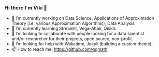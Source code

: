 ### Hi there I'm Viki 👋 


<!--
**qqmath/qqmath** is a ✨ _special_ ✨ repository because its `README.md` (this file) appears on your GitHub profile.

<!--START_SECTION:waka-->
<!--END_SECTION:waka-->


- 🔭 I’m currently working on Data Science, Applications of Approximation Theory (i.e. various Approximation Algorithms), Data Analysis.
- 🌱 I’m currently learning Streamlit, Vega-Altair, Qiskit.
- 👯 I’m looking to collaborate with people looking for a data scientist and/or researcher for their projects, open source, non-profit. 
- 🤔 I’m looking for help with Wakatime, Jekyll (building a custom theme).
- 📫 How to reach me: https://github.com/qqmath

